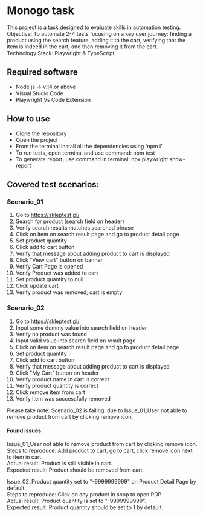 # Monogo task

This project is a task designed to evaluate skills in automation testing.  
Objective: To automate 2-4 tests focusing on a key user journey: finding a product using the search feature, adding it to the cart, verifying that the item is indeed in the cart, and then removing it from the cart.   
Technology Stack: Playwright & TypeScript.  

## Required software
* Node js -> v.14 or above
* Visual Studio Code
* Playwright Vs Code Extension

## How to use

* Clone the repository
* Open the project
* From the terminal install all the dependencies using 'npm i'
* To run tests, open terminal and use command: npm test
* To generate report, use command in terminal: npx playwright show-report

## Covered test scenarios:
### Scenario_01  
1. Go to https://skleptest.pl/
2. Search for product (search field on header)
3. Verify search results matches searched phrase
4. Click on item on search result page and go to product detail page
5. Set product quantity
6. Click add to cart button
7. Verify that message about adding product to cart is displayed
8. Click "View cart" button on banner
9. Verify Cart Page is opened
10. Verify Product was added to cart
11. Set product quantity to null
12. Click update cart
13. Verify product was removed, cart is empty

### Scenario_02
1. Go to https://skleptest.pl/
2. Input some dummy value into search field on header
3. Verify no product was found
4. Input valid value into search field on result page
5. Click on item on search result page and go to product detail page
6. Set product quantity
7. Click add to cart button
8. Verify that message about adding product to cart is displayed
9. Click "My Cart" button on header
10. Verify product name in cart is correct
11. Verify product quantity is correct
12. Click remove item from cart
13. Verify item was successfully removed

Please take note: Scenario_02 is failing, due to Issue_01_User not able to remove product from cart by clicking remove icon.

#### Found issues:
Issue_01_User not able to remove product from cart by clicking remove icon.  
Steps to reproduce: Add product to cart, go to cart, click remove icon next to item in cart.  
Actual result: Product is still visible in cart.  
Expected result: Product should be removed from cart.  


Issue_02_Product quantity set to "-9999999999" on Product Detail Page by default.  
Steps to reproduce: Click on any product in shop to open PDP.  
Actual result: Product quantity is set to "-9999999999".  
Expected result: Product quantity should be set to 1 by default.
